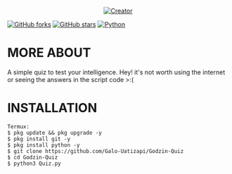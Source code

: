 <p align="center">
<a href="https://github.com/Galo-Uatizapi"><img title="Creator" src="https://img.shields.io/badge/Author-Kaio-svg?style=for-the-badge&logo=github"></a>
</p>

[![GitHub forks](https://img.shields.io/github/forks/Galo-Uatizapi/Godzin-Quiz.svg)](https://github.com/Galo-Uatizapi/Godzin-Quiz/network/members)
[![GitHub stars](https://img.shields.io/github/stars/Galo-Uatizapi/Godzin-Quiz.svg)](https://github.com/Galo-Uatizapi/Godzin-Quiz/stargazers)
[![Python](https://img.shields.io/badge/Language-Python%20-green.svg)](https://www.python.org)

# MORE ABOUT
A simple quiz to test your intelligence. Hey! it's not worth using the internet or seeing the answers in the script code >:(
# INSTALLATION
```
Termux:
$ pkg update && pkg upgrade -y
$ pkg install git -y
$ pkg install python -y
$ git clone https://github.com/Galo-Uatizapi/Godzin-Quiz
$ cd Godzin-Quiz
$ python3 Quiz.py
```
